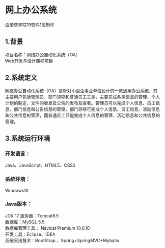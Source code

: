 # 网上办公系统  
由肇庆学院19软件1班制作  
## 1.背景  
项目名称：网络办公自动化系统（OA）  
Web开发与设计课程项目
## 2.系统定义  
网络办公自动化系统（OA）是针对小型企事业单位设计的一款通用办公系统，其主要用户包括管理员、部门领导和普通员工三类，主要完成各类信息的管理、个人计划的制定、文件的收发及公告的发布及查看。管理员可以完成个人信息、员工信息、部门信息和公告信息的管理，部门领导可完成个人信息、员工信息、活动信息和公共信息的管理，而普通员工只能完成个人信息的管理、活动信息和公共信息的管理。  
## 3.系统运行环境  
### 开发语言：  
Java、JavaScript、HTML5、CSS3  
### 系统环境：  
Windows10  
### Java版本：  
JDK 17
服务器：Tomcat8.5  
数据库：MySQL 5.5  
数据库管理工具：	Navicat Premium 10.0.10  
开发工具：Eclipse、IDEA  
系统采用技术：BootStrap 、Spring+SpringMVC+Mybatis
